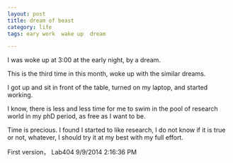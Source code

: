 ```yaml
---
layout: post
title: dream of beast
category: life
tags: eary work  wake up  dream

---
```


I was woke up at 3:00 at the early night, by a dream.

This is the third time in this month, woke up with the similar dreams.

I got up and sit in front of the table, turned on my laptop, and started working.

I know, there is less and less time for me to swim in the pool of research world in my phD period, as free as I want to be.

Time is precious. I found I started to like research, I do not know if it is true or not, whatever, I should try it at my best with my full effort.

First version， Lab404
9/9/2014 2:16:36 PM 